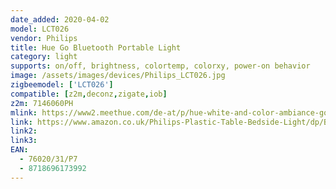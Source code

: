 ```yaml
---
date_added: 2020-04-02
model: LCT026
vendor: Philips
title: Hue Go Bluetooth Portable Light 
category: light
supports: on/off, brightness, colortemp, colorxy, power-on behavior
image: /assets/images/devices/Philips_LCT026.jpg
zigbeemodel: ['LCT026']
compatible: [z2m,deconz,zigate,iob]
z2m: 7146060PH
mlink: https://www2.meethue.com/de-at/p/hue-white-and-color-ambiance-go-tragbare-leuchte-(neuestes-modell)/7602031P7
link: https://www.amazon.co.uk/Philips-Plastic-Table-Bedside-Light/dp/B07SQ2FZTK
link2: 
link3: 
EAN: 
  - 76020/31/P7
  - 8718696173992
---
```

